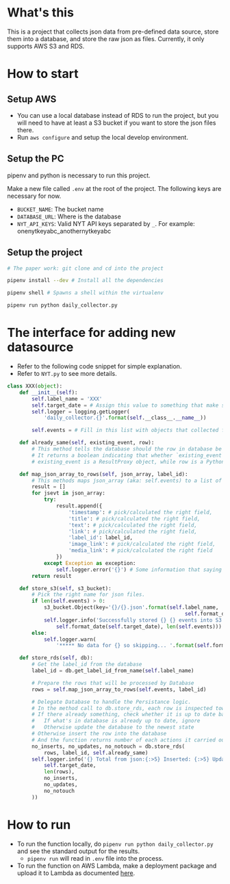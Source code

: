 # What's this

This is a project that collects json data from pre-defined data source, store them into a database, and store the raw json as files.
Currently, it only supports AWS S3 and RDS.

# How to start

## Setup AWS

- You can use a local database instead of RDS to run the project, but you will need to have at least a S3 bucket if you want to store the json files there.
- Run `aws configure` and setup the local develop environment.

## Setup the PC

pipenv and python is necessary to run this project.

Make a new file called `.env` at the root of the project. The following keys are necessary for now.

- `BUCKET_NAME`: The bucket name
- `DATABASE_URL`: Where is the database
- `NYT_API_KEYS`: Valid NYT API keys separated by `_`. For example: onenytkeyabc_anothernytkeyabc

## Setup the project

```bash
# The paper work: git clone and cd into the project

pipenv install --dev # Install all the dependencies

pipenv shell # Spawns a shell within the virtualenv

pipenv run python daily_collector.py
```

# The interface for adding new datasource

- Refer to the following code snippet for simple explanation.
- Refer to `NYT.py` to see more details.

```py
class XXX(object):
    def __init__(self):
        self.label_name = 'XXX'
        self.target_date = # Assign this value to something that make sense
        self.logger = logging.getLogger(
            'daily_collector.{}'.format(self.__class__.__name__))

        self.events = # Fill in this list with objects that collected from the data source.

    def already_same(self, existing_event, row):
        # This method tells the database should the row in database be considered the same or not
        # It returns a boolean indicating that whether `existing_event` is the same as `row`
        # existing_event is a ResultProxy object, while row is a Python dictionary

    def map_json_array_to_rows(self, json_array, label_id):
        # This methods maps json_array (aka: self.events) to a list of rows that Database knows how to handle.
        result = []
        for jsevt in json_array:
            try:
                result.append({
                    'timestamp': # pick/calculated the right field,
                    'title': # pick/calculated the right field,
                    'text': # pick/calculated the right field,
                    'link': # pick/calculated the right field,
                    'label_id': label_id,
                    'image_link': # pick/calculated the right field,
                    'media_link': # pick/calculated the right field
                })
            except Exception as exception:
                self.logger.error('{}') # Some information that saying which part went wrong.
        return result

    def store_s3(self, s3_bucket):
        # Pick the right name for json files.
        if len(self.events) > 0:
            s3_bucket.Object(key='{}/{}.json'.format(self.label_name,
                                                          self.format_date(self.target_date, with_hyphen=True))).put(Body=json.dumps(self.events, indent=2))
            self.logger.info('Successfully stored {} {} events into S3'.format(
                self.format_date(self.target_date), len(self.events)))
        else:
            self.logger.warn(
                '***** No data for {} so skipping... '.format(self.format_date(self.target_date)))

    def store_rds(self, db):
        # Get the label_id from the database
        label_id = db.get_label_id_from_name(self.label_name)

        # Prepare the rows that will be processed by Database
        rows = self.map_json_array_to_rows(self.events, label_id)

        # Delegate Database to handle the Persistance logic.
        # In the method call to db.store_rds, each row is inspected towards the database.
        # If there already something, check whether it is up to date based on the third argument(self.already_same).
        #   If what's in database is already up to date, ignore
        #   Otherwise update the database to the newest state
        # Otherwise insert the row into the database
        # And the function returns number of each actions it carried out.
        no_inserts, no_updates, no_notouch = db.store_rds(
            rows, label_id, self.already_same)
        self.logger.info('{} Total from json:{:>5} Inserted: {:>5} Updated: {:>5} Up-to-date: {:>5}'.format(
            self.target_date,
            len(rows),
            no_inserts,
            no_updates,
            no_notouch
        ))
```

# How to run

- To run the function locally, do `pipenv run python daily_collector.py` and see the standard output for the results.
  - `pipenv run` will read in `.env` file into the process.
- To run the function on AWS Lambda, make a deployment package and upload it to Lambda as documented [here](https://docs.aws.amazon.com/lambda/latest/dg/lambda-python-how-to-create-deployment-package.html).
